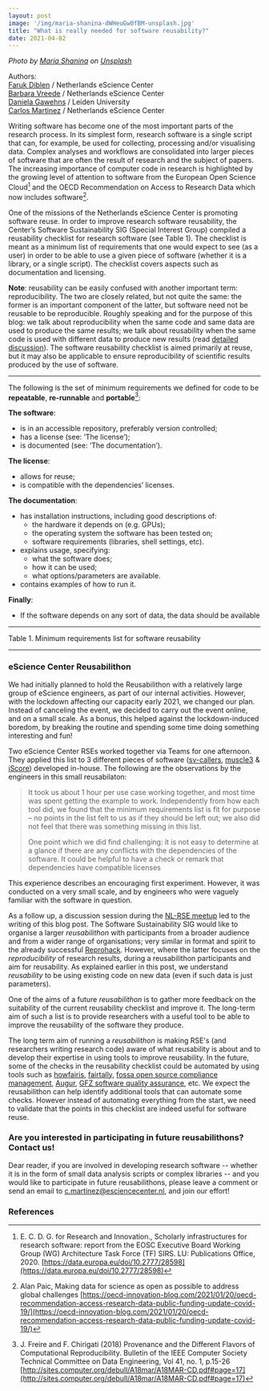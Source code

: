 ```yaml
---
layout: post
image: '/img/maria-shanina-dWHeuGw0fBM-unsplash.jpg'
title: "What is really needed for software reusability?"
date: 2021-04-02
---
```

*Photo by <a href="https://unsplash.com/@mariashanina?utm_source=unsplash&utm_medium=referral&utm_content=creditCopyText">Maria Shanina</a> on <a href="https://unsplash.com/?utm_source=unsplash&utm_medium=referral&utm_content=creditCopyText">Unsplash</a>*

Authors:  
[Faruk Diblen](https://twitter.com/fdiblen) / Netherlands eScience Center  
[Barbara Vreede](https://twitter.com/barbaravreede) / Netherlands eScience Center  
[Daniela Gawehns](https://twitter.com/dgawehns) / Leiden University  
[Carlos Martinez](https://twitter.com/neocarlitos) / Netherlands eScience Center  

Writing software has become one of the most important parts of the research process. In its simplest form, research software is a single script that can, for example, be used for collecting, processing and/or visualising data. Complex analyses and workflows are consolidated into larger pieces of software that are often the result of research and the subject of papers. The increasing importance of computer code in research is highlighted by the growing level of attention to software from the European Open Science Cloud[^SIRS] and the OECD Recommendation on Access to Research Data which now includes software[^OECD].
<!--break-->

[^SIRS]: E. C. D. G. for Research and Innovation., Scholarly infrastructures for research software: report from the EOSC Executive Board Working Group (WG) Architecture Task Force (TF) SIRS. LU: Publications Office, 2020. [https://data.europa.eu/doi/10.2777/28598](https://data.europa.eu/doi/10.2777/28598)

[^OECD]: Alan Paic, Making data for science as open as possible to address global challenges [https://oecd-innovation-blog.com/2021/01/20/oecd-recommendation-access-research-data-public-funding-update-covid-19/](https://oecd-innovation-blog.com/2021/01/20/oecd-recommendation-access-research-data-public-funding-update-covid-19/)

One of the missions of the Netherlands eScience Center is promoting software reuse. In order to improve research software reusability, the Center’s Software Sustainability SIG (Special Interest Group) compiled a reusability checklist for research software (see Table 1). The checklist is meant as a minimum list of requirements that one would expect to see (as a user) in order to be able to use a given piece of software (whether it is a library, or a single script). The checklist covers aspects such as documentation and licensing.

**Note**: reusability can be easily confused with another important term: reproducibility. The two are closely related, but not quite the same: the former is an important component of the latter, but software need not be reusable to be reproducible. Roughly speaking and for the purpose of this blog: we talk about reproducibility when the same code and same data are used to produce the same results; we talk about reusability when the same code is used with different data to produce new results (read [detailed discussion](https://github.com/NLeSC/guide/discussions/237)). The software reusability checklist is aimed primarily at reuse, but it may also be applicable to ensure reproducibility of scientific results produced by the use of software.

***

The following is the set of minimum requirements we defined for code to be **repeatable**, **re-runnable** and **portable**[^reproducibility]:

**The software**:
 - is in an accessible repository, preferably version controlled;
 - has a license (see: ‘The license’);
 - is documented (see: ‘The documentation’).

**The license**:
 - allows for reuse;
 - is compatible with the dependencies’ licenses.

**The documentation**:
 - has installation instructions, including good descriptions of:
   - the hardware it depends on (e.g. GPUs);
   - the operating system the software has been tested on;
   - software requirements (libraries, shell settings, etc).
 - explains usage, specifying:
   - what the software does;
   - how it can be used;
   - what options/parameters are available.
 - contains examples of how to run it.

**Finally**:
 - If the software depends on any sort of data, the data should be available

[^reproducibility]: J. Freire and F. Chirigati (2018) Provenance and the Different Flavors of Computational Reproducibility. Bulletin of the IEEE Computer Society Technical Committee on Data Engineering, Vol 41, no. 1, p.15-26 [http://sites.computer.org/debull/A18mar/A18MAR-CD.pdf#page=17](http://sites.computer.org/debull/A18mar/A18MAR-CD.pdf#page=17)

***
Table 1. Minimum requirements list for software reusability

***


### eScience Center Reusabilithon

We had initially planned to hold the Reusabilithon with a relatively large group of eScience engineers, as part of our internal activities. However, with the lockdown affecting our capacity early 2021, we changed our plan. Instead of canceling the event, we decided to carry out the event online, and on a small scale. As a bonus, this helped against the lockdown-induced boredom, by breaking the routine and spending some time doing something interesting and fun!

Two eScience Center RSEs worked together via Teams for one afternoon. They applied this list to 3 different pieces of software ([sv-callers](https://www.research-software.nl/software/sv-callers), [muscle3](https://github.com/multiscale/muscle3) & [iScore](https://github.com/DeepRank/iScore)) developed in-house. The following are the observations by the engineers in this small reusabilaton:

> It took us about 1 hour per use case working together, and most time was spent getting the example to work. Independently from how each tool did, we found that the minimum requirements list is fit for purpose – no points in the list felt to us as if they should be left out; we also did not feel that there was something missing in this list.
>
> One point which we did find challenging: it is not easy to determine at a glance if there are any conflicts with the dependencies of the software. It could be helpful to have a check or remark that dependencies have compatible licenses

This experience describes an encouraging first experiment. However, it was conducted on a very small scale, and by engineers who were vaguely familiar with the software in question.

As a follow up, a discussion session during the [NL-RSE meetup](/events/2021-02-11-meetup#software-re-usability--what-is-needed) led to the writing of this blog post. The Software Sustainability SIG would like to organise a larger *reusabilithon* with participants from a broader audience and from a wider range of organisations; very similar in format and spirit to the already successful [Reprohack](https://reprohack.github.io/reprohack-hq/). However, where the latter focuses on the *reproducibility* of research results, during a reusabilithon participants and aim for reusability. As explained earlier in this post, we understand *reusability* to be using existing code on new data (even if such data is just parameters).

One of the aims of a future *reusabilithon* is to gather more feedback on the suitability of the current reusability checklist and improve it. The long-term aim of such a list is to provide researchers with a useful tool to be able to improve the reusability of the software they produce.

The long term aim of running a *reusabilithon* is making RSE's (and researchers writing research code) aware of what reusability is about and to develop their expertise in using tools to improve reusability. In the future, some of the checks in the reusability checklist could be automated by using tools such as [howfairis](https://github.com/fair-software/howfairis), [fairtally](https://github.com/fair-software/fairtally), [fossa open source compliance management](https://fossa.com/product/open-source-license-compliance), [Augur](https://www.augurlabs.io/live-examples/), [GFZ software quality assurance](https://gitext.gfz-potsdam.de/software/services/fair/software-quality-assurance), etc. We expect the reusabilithon can help identify additional tools that can automate some checks. However instead of automating everything from the start, we need to validate that the points in this checklist are indeed useful for software reuse.

### Are you interested in participating in future reusabilithons? Contact us!
Dear reader, if you are involved in developing research software -- whether it is in the form of small data analysis scripts or complex libraries -- and you would like to participate in future reusabilithons, please leave a comment or send an email to [c.martinez@esciencecenter.nl](mailto:c.martinez@esciencecenter.nl), and join our effort!

### References
